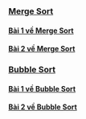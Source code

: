 ### [Merge Sort](/lesson/B11/Task1/)
#### [Bài 1 về Merge Sort](/lesson/B11/Task1/bai1.java)
#### [Bài 2 về Merge Sort](/lesson/B11/Task1/bai2.java)

### [Bubble Sort](/lesson/B11/Task1/)
#### [Bài 1 về Bubble Sort](/lesson/B11/Task1/bai3.java)
#### [Bài 2 về Bubble Sort](/lesson/B11/Task1/bai4.java)

